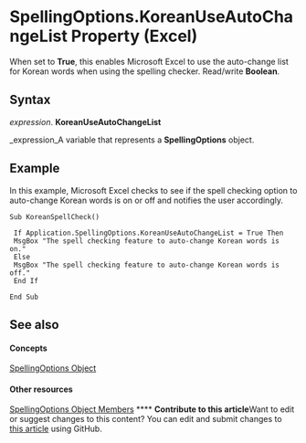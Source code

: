 
# SpellingOptions.KoreanUseAutoChangeList Property (Excel)

When set to  **True**, this enables Microsoft Excel to use the auto-change list for Korean words when using the spelling checker. Read/write  **Boolean**.


## Syntax

 _expression_. **KoreanUseAutoChangeList**

 _expression_A variable that represents a  **SpellingOptions** object.


## Example

In this example, Microsoft Excel checks to see if the spell checking option to auto-change Korean words is on or off and notifies the user accordingly.


```
Sub KoreanSpellCheck() 
 
 If Application.SpellingOptions.KoreanUseAutoChangeList = True Then 
 MsgBox "The spell checking feature to auto-change Korean words is on." 
 Else 
 MsgBox "The spell checking feature to auto-change Korean words is off." 
 End If 
 
End Sub
```


## See also


#### Concepts


 [SpellingOptions Object](3ba7d0b4-bebb-0cc9-cb50-066d1c19d876.md)
#### Other resources


 [SpellingOptions Object Members](d25612d9-256d-de1b-e89b-0440f37d9caa.md)
****   **Contribute to this article**Want to edit or suggest changes to this content? You can edit and submit changes to  [this article](https://github.com/jhershey00/VBA_Excel_Test/OpenXMLCon/articles/9ee57b2d-2a13-8055-d543-234134484fc4.md) using GitHub.

